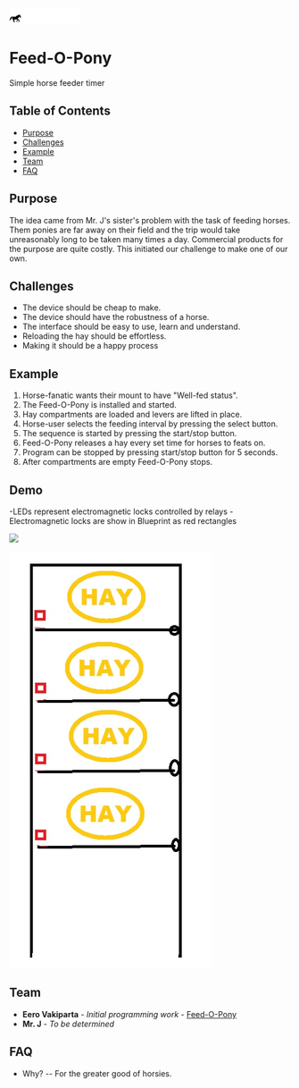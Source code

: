 ![](feedopony.gif)

# Feed-O-Pony
Simple horse feeder timer 

## Table of Contents 

- [Purpose](#purpose)
- [Challenges](#challenges)
- [Example](#example)
- [Team](#team)
- [FAQ](#faq)


## Purpose

The idea came from Mr. J's sister's problem with the task of feeding horses. Them ponies are far away on their field and the trip would take unreasonably long to be taken many times a day. Commercial products for the purpose are quite costly. This initiated our challenge to make one of our own.


## Challenges

- The device should be cheap to make. 
- The device should have the robustness of a horse.
- The interface should be easy to use, learn and understand.
- Reloading the hay should be effortless.
- Making it should be a happy process


## Example

1. Horse-fanatic wants their mount to have "Well-fed status".
2. The Feed-O-Pony is installed and started.
3. Hay compartments are loaded and levers are lifted in place.
4. Horse-user selects the feeding interval by pressing the select button.
5. The sequence is started by pressing the start/stop button.
6. Feed-O-Pony releases a hay every set time for horses to feats on.
7. Program can be stopped by pressing start/stop button for 5 seconds.
8. After compartments are empty Feed-O-Pony stops.

## Demo
-LEDs represent electromagnetic locks controlled by relays
-Electromagnetic locks are show in Blueprint as red rectangles

![](ponyusage.gif)

![](Blueprint.jpg)


## Team

* **Eero Vakiparta** - *Initial programming work* - [Feed-O-Pony](https://github.com/EeroVakiparta/Feed-O-Pony)
* **Mr. J** - *To be determined* 


## FAQ

- Why?
-- For the greater good of horsies.
